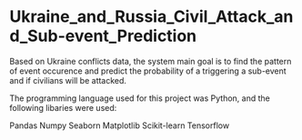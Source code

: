 # Ukraine_and_Russia_Civil_Attack_and_Sub-event_Prediction
Based on Ukraine conflicts data, the system main goal is to find the pattern of event occurence and predict the probability of a triggering a sub-event and if civilians will be attacked.

The programming language used for this project was Python, and the following libaries were used:

Pandas
Numpy
Seaborn
Matplotlib
Scikit-learn
Tensorflow
